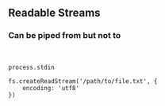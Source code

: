 ##  Readable Streams

### Can be piped from but not to
<!-- .element: class="fragment" -->

<br/>

```
process.stdin
```
<!-- .element: class="fragment javascript" -->

```
fs.createReadStream('/path/to/file.txt', {
    encoding: 'utf8'
})
```
<!-- .element: class="fragment javascript" -->
